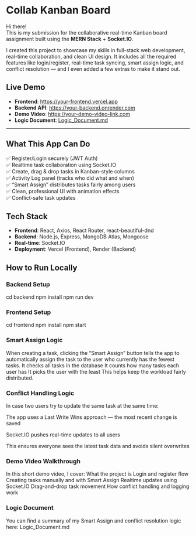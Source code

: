 # Collab Kanban Board 

Hi there!  
This is my submission for the collaborative real-time Kanban board assignment built using the **MERN Stack** + **Socket.IO**.

I created this project to showcase my skills in full-stack web development, real-time collaboration, and clean UI design. It includes all the required features like login/register, real-time task syncing, smart assign logic, and conflict resolution — and I even added a few extras to make it stand out.

##  Live Demo

-  **Frontend**: https://your-frontend.vercel.app  
-  **Backend API**: https://your-backend.onrender.com  
-  **Demo Video**: https://your-demo-video-link.com  
-  **Logic Document**: [Logic_Document.md](./Logic_Document.md)

---

##  What This App Can Do

✅ Register/Login securely (JWT Auth)  
✅ Realtime task collaboration using Socket.IO  
✅ Create, drag & drop tasks in Kanban-style columns  
✅ Activity Log panel (tracks who did what and when)  
✅ “Smart Assign” distributes tasks fairly among users  
✅ Clean, professional UI with animation effects  
✅ Conflict-safe task updates   



##  Tech Stack

- **Frontend**: React, Axios, React Router, react-beautiful-dnd
- **Backend**: Node.js, Express, MongoDB Atlas, Mongoose
- **Real-time**: Socket.IO
- **Deployment**: Vercel (Frontend), Render (Backend)


##  How to Run Locally

###  Backend Setup

cd backend
npm install
npm run dev

###  Frontend Setup
cd frontend
npm install
npm start

### Smart Assign Logic
When creating a task, clicking the “Smart Assign” button tells the app to automatically assign the task to the user who currently has the fewest tasks.
It checks all tasks in the database
It counts how many tasks each user has
It picks the user with the least
This helps keep the workload fairly distributed.

### Conflict Handling Logic
In case two users try to update the same task at the same time:

The app uses a Last Write Wins approach — the most recent change is saved

Socket.IO pushes real-time updates to all users

This ensures everyone sees the latest task data and avoids silent overwrites

### Demo Video Walkthrough
In this short demo video, I cover:
What the project is
Login and register flow
Creating tasks manually and with Smart Assign
Realtime updates using Socket.IO
Drag-and-drop task movement
How conflict handling and logging work

### Logic Document
You can find a summary of my Smart Assign and conflict resolution logic here:
 Logic_Document.md


